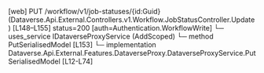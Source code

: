 [web] PUT /workflow/v1/job-statuses/{id:Guid}  (Dataverse.Api.External.Controllers.v1.Workflow.JobStatusController.Update)  [L148–L155] status=200 [auth=Authentication.WorkflowWrite]
  └─ uses_service IDataverseProxyService (AddScoped)
    └─ method PutSerialisedModel [L153]
      └─ implementation Dataverse.Api.External.Features.DataverseProxy.DataverseProxyService.PutSerialisedModel [L12-L74]

